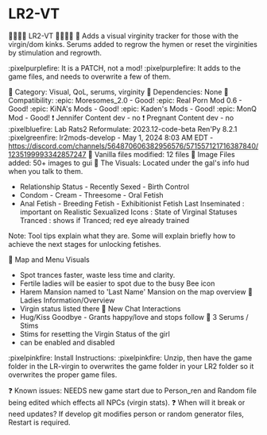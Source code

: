 # LR2-VT
:cherries::cherries::cherries::cherries:    LR2-VT    :cherries::cherries::cherries::cherries: 
:lotus: Adds a visual virginity tracker for those with the virgin/dom kinks.  Serums added to regrow the hymen or reset the virginities by stimulation and regrowth.

:pixelpurplefire: It is a PATCH, not a mod! :pixelpurplefire: It adds to the game files, and needs to overwrite a few of them.

:lotus: Category: Visual, QoL, serums, virginity :lotus: Dependencies: None
:lotus: Compatibility: 
     :epic: Moresomes_2.0 - Good!
     :epic: Real Porn Mod 0.6 - Good!
     :epic: KiNA's Mods - Good!
     :epic: Kaden's Mods - Good!
     :epic: MonQ Mod - Good!
     :exclamation: Jennifer Content dev - no
     :exclamation: Pregnant Content dev - no
     :pixelbluefire: Lab Rats2 Reformulate: 2023.12-code-beta  Ren'Py 8.2.1
     :pixelgreenfire: lr2mods-develop - May 1, 2024 8:03 AM EDT - https://discord.com/channels/564870606382956576/571557121716387840/1235199993342857247
:lotus: Vanilla files modified: 12 files
:lotus: Image Files added: 50+ images to gui
:lotus: The Visuals: Located under the gal's info hud when you talk to them.
- Relationship Status - Recently Sexed - Birth Control
- Condom - Cream - Threesome - Oral Fetish
- Anal Fetish - Breeding Fetish - Exhibitionist Fetish
Last Inseminated : important on Realistic
Sexualized Icons : State of Virginal Statuses
Tranced : shows if Tranced; red eye already trained

Note: Tool tips explain what they are.  Some will explain briefly how to achieve the next stages for unlocking fetishes.

:lotus: Map and Menu Visuals
- Spot trances faster, waste less time and clarity.
- Fertile ladies will be easier to spot due to the busy Bee icon
- Harem Mansion named to 'Last Name' Mansion on the map overview
:lotus: Ladies Information/Overview
- Virgin status listed there
:lotus: New Chat Interactions
- Hug/Kiss Goodbye - Grants happy/love and stops follow
:lotus: 3 Serums / Stims
- Stims for resetting the Virgin Status of the girl
- can be enabled and disabled

:pixelpinkfire: Install Instructions: :pixelpinkfire:
Unzip, then have the game folder in the LR-virgin to overwrites the game folder in your LR2 folder so it overwrites the proper game files.

:question: Known issues: NEEDS new game start due to Person_ren and Random file being edited which effects all NPCs (virgin stats).
:question: When will it break or need updates?
If develop git modifies person or random generator files, Restart is required.  
